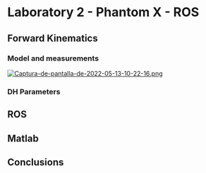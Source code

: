 # Laboratory 2 - Phantom X - ROS

## Forward Kinematics

### Model and measurements
[![Captura-de-pantalla-de-2022-05-13-10-22-16.png](https://i.postimg.cc/jd7TsXz0/Captura-de-pantalla-de-2022-05-13-10-22-16.png)](https://postimg.cc/bspWg1C3) 
### DH Parameters

## ROS

## Matlab

## Conclusions
